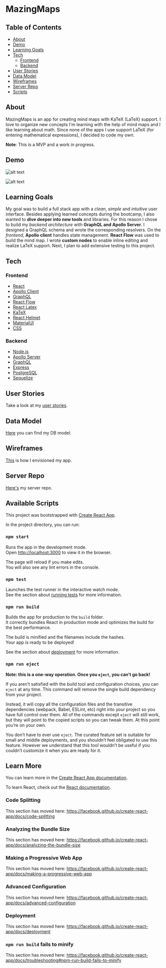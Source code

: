 # MazingMaps

## Table of Contents

- [About](https://github.com/contexD/mazingMaps-client#About)
- [Demo](https://github.com/contexD/mazingMaps-client#Demo)
- [Learning Goals](https://github.com/contexD/mazingMaps-client#learning-goals)
- [Tech](https://github.com/contexD/mazingMaps-client#Tech)
  - [Frontend](https://github.com/contexD/mazingMaps-client#frontend)
  - [Backend](https://github.com/contexD/mazingMaps-client#backend)
- [User Stories](https://github.com/contexD/mazingMaps-client#user-stories)
- [Data Model](https://github.com/contexD/mazingMaps-client#data-model)
- [Wireframes](https://github.com/contexD/mazingMaps-client#wireframes)
- [Server Repo](https://github.com/contexD/mazingMaps-client#server-repo)
- [Scripts](https://github.com/contexD/mazingMaps-client#available-scripts)

## About

MazingMaps is an app for creating mind maps with KaTeX (LaTeX) support. I love to organize new concepts I'm learning with the help of mind maps and I like learning about math. Since none of the apps I use support LaTeX (for entering mathematical expressions), I decided to code my own.

__Note__: This is a MVP and a work in progress.

## Demo

![alt text](https://github.com/contexD/mazingMaps-client/blob/master/latexNodesDemo.gif "creating nodes")


![alt text](https://github.com/contexD/mazingMaps-client/blob/master/deleteNodesDemo.gif "deleting nodes")

## Learning Goals

My goal was to build a full stack app with a _clean_, _simple_ and _intuitive_ user interface. Besides applying learned concepts during the bootcamp, I also wanted to __dive deeper into new tools__ and libraries. 
For this reason I chose to build my _backend architecture_ with __GraphQL and Apollo Server__. I designed a GraphQL schema and wrote the corresponding resolvers. On the _frontend_, __Apollo client__ handles state management.
__React Flow__ was used to build the mind map. I wrote __custom nodes__ to enable inline editing and realize LaTeX support.
Next, I plan to add extensive testing to this project.

## Tech

### Frontend

- [React](https://reactjs.org/)
- [Apollo Client](https://www.apollographql.com/docs/react/)
- [GraphQL](https://graphql.org/)
- [React Flow](https://github.com/wbkd/react-flow)
- [React Latex](https://www.npmjs.com/package/react-latex)
- [KaTeX](https://katex.org/)
- [React Helmet](https://github.com/nfl/react-helmet)
- [MaterialUI](https://material-ui.com/)
- [CSS](https://developer.mozilla.org/en-US/docs/Web/CSS)

### Backend

- [Node.js](https://nodejs.org/en/)
- [Apollo Server](https://www.apollographql.com/docs/apollo-server/)
- [GraphQL](https://graphql.org/)
- [Express](http://expressjs.com/)
- [PostgreSQL](https://www.postgresql.org/)
- [Sequelize](https://sequelize.org/)

## User Stories

Take a look at my [user stories](https://github.com/contexD/mazingMaps-client/projects/1).

## Data Model

[Here](https://github.com/contexD/mazingMaps-client/blob/master/ER_MazingMapper_wBG.png) you can find my DB model.

## Wireframes

[This](https://github.com/contexD/mazingMaps-client/tree/master/wireframe) is how I envisioned my app.

## Server Repo

[Here's](https://github.com/contexD/mazingMaps-server) my server repo.

## Available Scripts

This project was bootstrapped with [Create React App](https://github.com/facebook/create-react-app).

In the project directory, you can run:

### `npm start`

Runs the app in the development mode.<br />
Open [http://localhost:3000](http://localhost:3000) to view it in the browser.

The page will reload if you make edits.<br />
You will also see any lint errors in the console.

### `npm test`

Launches the test runner in the interactive watch mode.<br />
See the section about [running tests](https://facebook.github.io/create-react-app/docs/running-tests) for more information.

### `npm run build`

Builds the app for production to the `build` folder.<br />
It correctly bundles React in production mode and optimizes the build for the best performance.

The build is minified and the filenames include the hashes.<br />
Your app is ready to be deployed!

See the section about [deployment](https://facebook.github.io/create-react-app/docs/deployment) for more information.

### `npm run eject`

**Note: this is a one-way operation. Once you `eject`, you can’t go back!**

If you aren’t satisfied with the build tool and configuration choices, you can `eject` at any time. This command will remove the single build dependency from your project.

Instead, it will copy all the configuration files and the transitive dependencies (webpack, Babel, ESLint, etc) right into your project so you have full control over them. All of the commands except `eject` will still work, but they will point to the copied scripts so you can tweak them. At this point you’re on your own.

You don’t have to ever use `eject`. The curated feature set is suitable for small and middle deployments, and you shouldn’t feel obligated to use this feature. However we understand that this tool wouldn’t be useful if you couldn’t customize it when you are ready for it.

## Learn More

You can learn more in the [Create React App documentation](https://facebook.github.io/create-react-app/docs/getting-started).

To learn React, check out the [React documentation](https://reactjs.org/).

### Code Splitting

This section has moved here: https://facebook.github.io/create-react-app/docs/code-splitting

### Analyzing the Bundle Size

This section has moved here: https://facebook.github.io/create-react-app/docs/analyzing-the-bundle-size

### Making a Progressive Web App

This section has moved here: https://facebook.github.io/create-react-app/docs/making-a-progressive-web-app

### Advanced Configuration

This section has moved here: https://facebook.github.io/create-react-app/docs/advanced-configuration

### Deployment

This section has moved here: https://facebook.github.io/create-react-app/docs/deployment

### `npm run build` fails to minify

This section has moved here: https://facebook.github.io/create-react-app/docs/troubleshooting#npm-run-build-fails-to-minify
